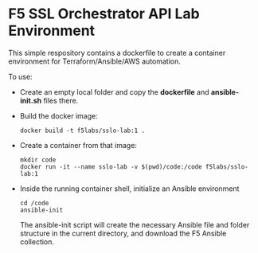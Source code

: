 # F5 SSL Orchestrator API Lab Environment

This simple respository contains a dockerfile to create a container environment for Terraform/Ansible/AWS automation.

To use:

- Create an empty local folder and copy the **dockerfile** and **ansible-init.sh** files there.

- Build the docker image:
  ```
  docker build -t f5labs/sslo-lab:1 .
  ```
  
- Create a container from that image:
  ```
  mkdir code
  docker run -it --name sslo-lab -v $(pwd)/code:/code f5labs/sslo-lab:1
  ```

- Inside the running container shell, initialize an Ansible environment
  ```
  cd /code
  ansible-init
  ```
  
  The ansible-init script will create the necessary Ansible file and folder structure in the current directory, and download the F5 Ansible collection.
